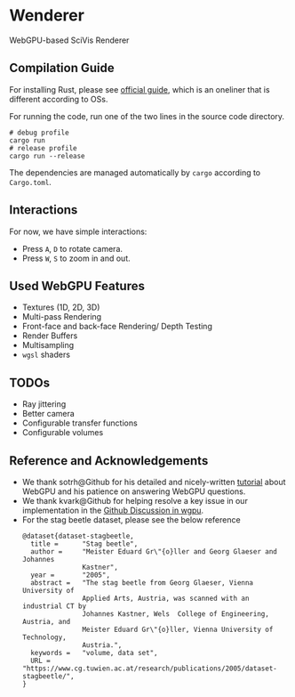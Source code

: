 # Wenderer
WebGPU-based SciVis Renderer

## Compilation Guide
For installing Rust, please see [official guide](https://www.rust-lang.org/learn/get-started), which is an oneliner that is different according to OSs.

For running the code, run one of the two lines in the source code directory.
```shell
# debug profile
cargo run
# release profile
cargo run --release
```
The dependencies are managed automatically by `cargo` according to `Cargo.toml`.

## Interactions
For now, we have simple interactions:
* Press `A`, `D` to rotate camera.
* Press `W`, `S` to zoom in and out.

## Used WebGPU Features
* Textures (1D, 2D, 3D)
* Multi-pass Rendering
* Front-face and back-face Rendering/ Depth Testing
* Render Buffers
* Multisampling
* `wgsl` shaders

## TODOs
* Ray jittering
* Better camera
* Configurable transfer functions
* Configurable volumes

## Reference and Acknowledgements
* We thank sotrh@Github for his detailed and nicely-written [tutorial](https://sotrh.github.io/learn-wgpu/) about WebGPU and his patience on answering WebGPU questions.
* We thank kvark@Github for helping resolve a key issue in our implementation in the [Github Discussion in wgpu](https://github.com/gfx-rs/wgpu/discussions/1491).
* For the stag beetle dataset, please see the below reference
    ```
    @dataset{dataset-stagbeetle,
      title =      "Stag beetle",
      author =     "Meister Eduard Gr\"{o}ller and Georg Glaeser and Johannes
                   Kastner",
      year =       "2005",
      abstract =   "The stag beetle from Georg Glaeser, Vienna University of
                   Applied Arts, Austria, was scanned with an industrial CT by
                   Johannes Kastner, Wels  College of Engineering, Austria, and
                   Meister Eduard Gr\"{o}ller, Vienna University of Technology,
                   Austria.",
      keywords =   "volume, data set",
      URL =        "https://www.cg.tuwien.ac.at/research/publications/2005/dataset-stagbeetle/",
    }
    ```